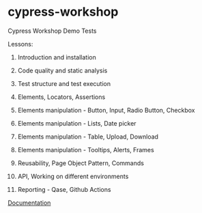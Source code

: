 # cypress-workshop

Cypress Workshop Demo Tests

Lessons: 

1. Introduction and installation

2. Code quality and static analysis

3. Test structure and test execution

4. Elements, Locators, Assertions

5. Elements manipulation - Button, Input, Radio Button, Checkbox

6. Elements manipulation - Lists, Date picker

7. Elements manipulation - Table, Upload, Download

8. Elements manipulation - Tooltips, Alerts, Frames

9. Reusability, Page Object Pattern, Commands

10. API, Working on different environments

11. Reporting - Qase, Github Actions


[Documentation](https://qare.atlassian.net/wiki/spaces/CW/overview)